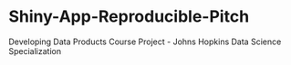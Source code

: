 # Shiny-App-Reproducible-Pitch
Developing Data Products Course Project - Johns Hopkins Data Science Specialization
